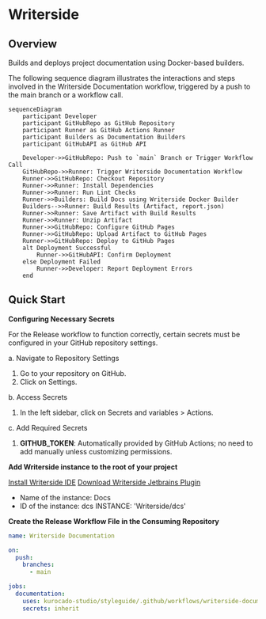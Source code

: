 # Writerside

## Overview

Builds and deploys project documentation using Docker-based builders.

The following sequence diagram illustrates the interactions and steps involved in the Writerside
Documentation workflow, triggered by a push to the main branch or a workflow call.

```mermaid
sequenceDiagram
    participant Developer
    participant GitHubRepo as GitHub Repository
    participant Runner as GitHub Actions Runner
    participant Builders as Documentation Builders
    participant GitHubAPI as GitHub API

    Developer->>GitHubRepo: Push to `main` Branch or Trigger Workflow Call
    GitHubRepo->>Runner: Trigger Writerside Documentation Workflow
    Runner->>GitHubRepo: Checkout Repository
    Runner->>Runner: Install Dependencies
    Runner->>Runner: Run Lint Checks
    Runner->>Builders: Build Docs using Writerside Docker Builder
    Builders-->>Runner: Build Results (Artifact, report.json)
    Runner->>Runner: Save Artifact with Build Results
    Runner->>Runner: Unzip Artifact
    Runner->>GitHubRepo: Configure GitHub Pages
    Runner->>GitHubRepo: Upload Artifact to GitHub Pages
    Runner->>GitHubRepo: Deploy to GitHub Pages
    alt Deployment Successful
        Runner->>GitHubAPI: Confirm Deployment
    else Deployment Failed
        Runner->>Developer: Report Deployment Errors
    end
```

## Quick Start

**Configuring Necessary Secrets**

For the Release workflow to function correctly, certain secrets must be configured in your GitHub
repository settings.

a. Navigate to Repository Settings

1. Go to your repository on GitHub.
2. Click on Settings.

b. Access Secrets

1. In the left sidebar, click on Secrets and variables > Actions.

c. Add Required Secrets

1. **GITHUB_TOKEN**: Automatically provided by GitHub Actions; no need to add manually unless
   customizing permissions.

**Add Writerside instance to the root of your project**

[Install Writerside IDE](https://www.jetbrains.com/writerside/)
[Download Writerside Jetbrains Plugin](https://plugins.jetbrains.com/plugin/20158-writerside)

- Name of the instance: Docs
- ID of the instance: dcs INSTANCE: 'Writerside/dcs'

**Create the Release Workflow File in the Consuming Repository**

```yaml
name: Writerside Documentation

on:
  push:
    branches:
      - main

jobs:
  documentation:
    uses: kurocado-studio/styleguide/.github/workflows/writerside-documentation@main
    secrets: inherit
```
